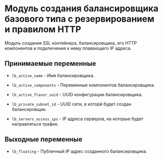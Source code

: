 # Модуль создания балансировщика базового типа с резервированием и правилом HTTP

Модуль создания SSL контейнера, балансировщика, его HTTP компонентов и подключения к нему плавающего IP адреса.

## Принимаемые переменные

  * `lb_active_name` - Имя балансировщика.

  * `lb_active_components` - Переменные компонентов балансировщика.

  * `lb_active_flavor_uuid` - UUID конфигурации балансировщика.

  * `lb_private_subnet_id` - UUID сети, в которй будет создан балансировщик.

  * `lb_servers_access_ips` - IP адреса серверов, на которые будет направляться трафик.

## Выходные переменные

  * `lb_floating` - Публичный IP адрес созданного балансировщика.
